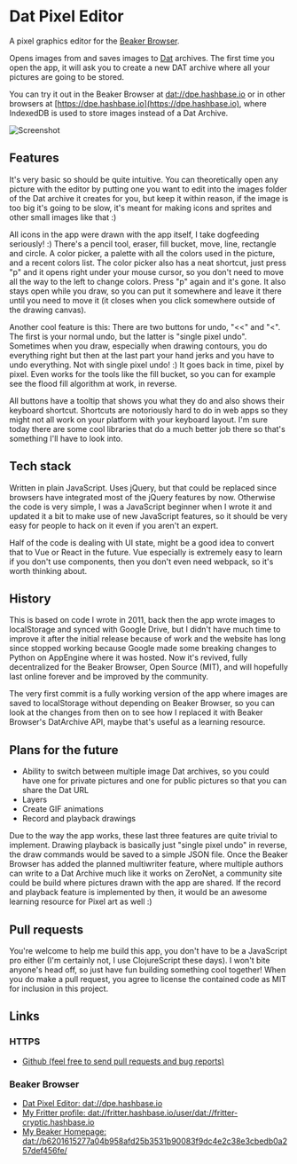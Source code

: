 # Dat Pixel Editor

A pixel graphics editor for the [Beaker Browser](https://beakerbrowser.com/).

Opens images from and saves images to [Dat](https://datproject.org/) archives. The first time you open the app, it will ask you to create a new DAT archive where all your pictures are going to be stored.

You can try it out in the Beaker Browser at [dat://dpe.hashbase.io](dat://dpe.hashbase.io) or in other browsers at [https://dpe.hashbase.io](https://dpe.hashbase.io), where IndexedDB is used to store images instead of a Dat Archive.

![Screenshot](https://i.imgur.com/EZEX3X0.png)

## Features

It's very basic so should be quite intuitive. You can theoretically open any picture with the editor by putting one you want to edit into the images folder of the Dat archive it creates for you, but keep it within reason, if the image is too big it's going to be slow, it's meant for making icons and sprites and other small images like that :)

All icons in the app were drawn with the app itself, I take dogfeeding seriously! :) There's a pencil tool, eraser, fill bucket, move, line, rectangle and circle. A color picker, a palette with all the colors used in the picture, and a recent colors list. The color picker also has a neat shortcut, just press "p" and it opens right under your mouse cursor, so you don't need to move all the way to the left to change colors. Press "p" again and it's gone. It also stays open while you draw, so you can put it somewhere and leave it there until you need to move it (it closes when you click somewhere outside of the drawing canvas).

Another cool feature is this: There are two buttons for undo, "<<" and "<". The first is your normal undo, but the latter is "single pixel undo". Sometimes when you draw, especially when drawing contours, you do everything right but then at the last part your hand jerks and you have to undo everything. Not with single pixel undo! :) It goes back in time, pixel by pixel. Even works for the tools like the fill bucket, so you can for example see the flood fill algorithm at work, in reverse.

All buttons have a tooltip that shows you what they do and also shows their keyboard shortcut. Shortcuts are notoriously hard to do in web apps so they might not all work on your platform with your keyboard layout. I'm sure today there are some cool libraries that do a much better job there so that's something I'll have to look into.

## Tech stack

Written in plain JavaScript. Uses jQuery, but that could be replaced since browsers have integrated most of the jQuery features by now. Otherwise the code is very simple, I was a JavaScript beginner when I wrote it and updated it a bit to make use of new JavaScript features, so it should be very easy for people to hack on it even if you aren't an expert.

Half of the code is dealing with UI state, might be a good idea to convert that to Vue or React in the future. Vue especially is extremely easy to learn if you don't use components, then you don't even need webpack, so it's worth thinking about.

## History

This is based on code I wrote in 2011, back then the app wrote images to localStorage and synced with Google Drive, but I didn't have much time to improve it after the initial release because of work and the website has long since stopped working because Google made some breaking changes to Python on AppEngine where it was hosted. Now it's revived, fully decentralized for the Beaker Browser, Open Source (MIT), and will hopefully last online forever and be improved by the community.

The very first commit is a fully working version of the app where images are saved to localStorage without depending on Beaker Browser, so you can look at the changes from then on to see how I replaced it with Beaker Browser's DatArchive API, maybe that's useful as a learning resource.

## Plans for the future

- Ability to switch between multiple image Dat archives, so you could have one for private pictures and one for public pictures so that you can share the Dat URL
- Layers
- Create GIF animations
- Record and playback drawings

Due to the way the app works, these last three features are quite trivial to implement. Drawing playback is basically just "single pixel undo" in reverse, the draw commands would be saved to a simple JSON file. Once the Beaker Browser has added the planned multiwriter feature, where multiple authors can write to a Dat Archive much like it works on ZeroNet, a community site could be build where pictures drawn with the app are shared. If the record and playback feature is implemented by then, it would be an awesome learning resource for Pixel art as well :)

## Pull requests

You're welcome to help me build this app, you don't have to be a JavaScript pro either (I'm certainly not, I use ClojureScript these days). I won't bite anyone's head off, so just have fun building something cool together! When you do make a pull request, you agree to license the contained code as MIT for inclusion in this project.

## Links

### HTTPS
- [Github (feel free to send pull requests and bug reports)](https://github.com/cryptowyrm/datpixeleditor)

### Beaker Browser
- [Dat Pixel Editor: dat://dpe.hashbase.io](dat://dpe.hashbase.io)
- [My Fritter profile: dat://fritter.hashbase.io/user/dat://fritter-cryptic.hashbase.io](dat://fritter.hashbase.io/user/dat://fritter-cryptic.hashbase.io)
- [My Beaker Homepage: dat://b6201615277a04b958afd25b3531b90083f9dc4e2c38e3cbedb0a257def456fe/](dat://b6201615277a04b958afd25b3531b90083f9dc4e2c38e3cbedb0a257def456fe/)